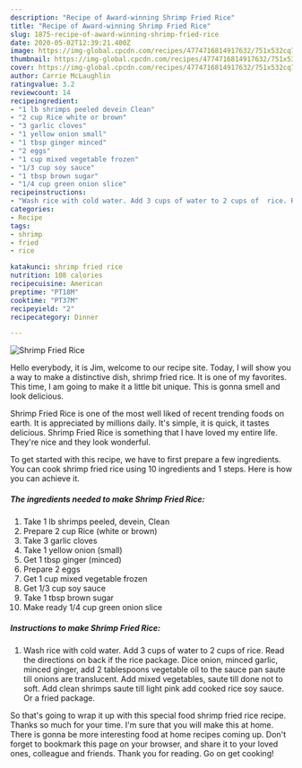 ```yaml
---
description: "Recipe of Award-winning Shrimp Fried Rice"
title: "Recipe of Award-winning Shrimp Fried Rice"
slug: 1875-recipe-of-award-winning-shrimp-fried-rice
date: 2020-05-02T12:39:21.400Z
image: https://img-global.cpcdn.com/recipes/4774716814917632/751x532cq70/shrimp-fried-rice-recipe-main-photo.jpg
thumbnail: https://img-global.cpcdn.com/recipes/4774716814917632/751x532cq70/shrimp-fried-rice-recipe-main-photo.jpg
cover: https://img-global.cpcdn.com/recipes/4774716814917632/751x532cq70/shrimp-fried-rice-recipe-main-photo.jpg
author: Carrie McLaughlin
ratingvalue: 3.2
reviewcount: 14
recipeingredient:
- "1 lb shrimps peeled devein Clean"
- "2 cup Rice white or brown"
- "3 garlic cloves"
- "1 yellow onion small"
- "1 tbsp ginger minced"
- "2 eggs"
- "1 cup mixed vegetable frozen"
- "1/3 cup soy sauce"
- "1 tbsp brown sugar"
- "1/4 cup green onion slice"
recipeinstructions:
- "Wash rice with cold water. Add 3 cups of water to 2 cups of  rice. Read the directions on back if the rice package. Dice onion, minced garlic, minced ginger, add 2 tablespoons vegetable oil to the sauce pan saute till onions are translucent. Add mixed vegetables, saute till done not to soft. Add clean shrimps saute till light pink add cooked rice soy sauce. Or a fried package."
categories:
- Recipe
tags:
- shrimp
- fried
- rice

katakunci: shrimp fried rice 
nutrition: 108 calories
recipecuisine: American
preptime: "PT18M"
cooktime: "PT37M"
recipeyield: "2"
recipecategory: Dinner

---
```



![Shrimp Fried Rice](https://img-global.cpcdn.com/recipes/4774716814917632/751x532cq70/shrimp-fried-rice-recipe-main-photo.jpg)

Hello everybody, it is Jim, welcome to our recipe site. Today, I will show you a way to make a distinctive dish, shrimp fried rice. It is one of my favorites. This time, I am going to make it a little bit unique. This is gonna smell and look delicious.

Shrimp Fried Rice is one of the most well liked of recent trending foods on earth. It is appreciated by millions daily. It's simple, it is quick, it tastes delicious. Shrimp Fried Rice is something that I have loved my entire life. They're nice and they look wonderful.




To get started with this recipe, we have to first prepare a few ingredients. You can cook shrimp fried rice using 10 ingredients and 1 steps. Here is how you can achieve it.

<!--inarticleads1-->

##### The ingredients needed to make Shrimp Fried Rice:

1. Take 1 lb shrimps peeled, devein, Clean
1. Prepare 2 cup Rice (white or brown)
1. Take 3 garlic cloves
1. Take 1 yellow onion (small)
1. Get 1 tbsp ginger (minced)
1. Prepare 2 eggs
1. Get 1 cup mixed vegetable frozen
1. Get 1/3 cup soy sauce
1. Take 1 tbsp brown sugar
1. Make ready 1/4 cup green onion slice




<!--inarticleads2-->

##### Instructions to make Shrimp Fried Rice:

1. Wash rice with cold water. Add 3 cups of water to 2 cups of  rice. Read the directions on back if the rice package. Dice onion, minced garlic, minced ginger, add 2 tablespoons vegetable oil to the sauce pan saute till onions are translucent. Add mixed vegetables, saute till done not to soft. Add clean shrimps saute till light pink add cooked rice soy sauce. Or a fried package.




So that's going to wrap it up with this special food shrimp fried rice recipe. Thanks so much for your time. I'm sure that you will make this at home. There is gonna be more interesting food at home recipes coming up. Don't forget to bookmark this page on your browser, and share it to your loved ones, colleague and friends. Thank you for reading. Go on get cooking!
